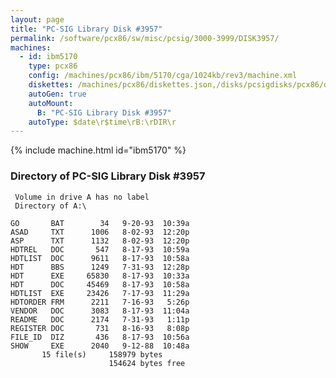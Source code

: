 ```yaml
---
layout: page
title: "PC-SIG Library Disk #3957"
permalink: /software/pcx86/sw/misc/pcsig/3000-3999/DISK3957/
machines:
  - id: ibm5170
    type: pcx86
    config: /machines/pcx86/ibm/5170/cga/1024kb/rev3/machine.xml
    diskettes: /machines/pcx86/diskettes.json,/disks/pcsigdisks/pcx86/diskettes.json
    autoGen: true
    autoMount:
      B: "PC-SIG Library Disk #3957"
    autoType: $date\r$time\rB:\rDIR\r
---
```


{% include machine.html id="ibm5170" %}

### Directory of PC-SIG Library Disk #3957

     Volume in drive A has no label
     Directory of A:\

    GO       BAT        34   9-20-93  10:39a
    ASAD     TXT      1006   8-02-93  12:20p
    ASP      TXT      1132   8-02-93  12:20p
    HDTREL   DOC       547   8-17-93  10:59a
    HDTLIST  DOC      9611   8-17-93  10:58a
    HDT      BBS      1249   7-31-93  12:28p
    HDT      EXE     65830   8-17-93  10:33a
    HDT      DOC     45469   8-17-93  10:58a
    HDTLIST  EXE     23426   7-17-93  11:29a
    HDTORDER FRM      2211   7-16-93   5:26p
    VENDOR   DOC      3083   8-17-93  11:04a
    README   DOC      2174   7-31-93   1:11p
    REGISTER DOC       731   8-16-93   8:08p
    FILE_ID  DIZ       436   8-17-93  10:56a
    SHOW     EXE      2040   9-12-88  10:48a
           15 file(s)     158979 bytes
                          154624 bytes free
